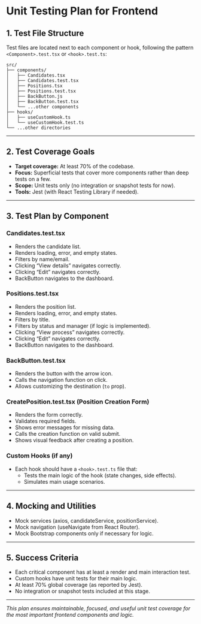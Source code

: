 # Unit Testing Plan for Frontend

## 1. Test File Structure

Test files are located next to each component or hook, following the pattern `<Component>.test.tsx` or `<hook>.test.ts`:

```
src/
├── components/
│   ├── Candidates.tsx
│   ├── Candidates.test.tsx
│   ├── Positions.tsx
│   ├── Positions.test.tsx
│   ├── BackButton.js
│   ├── BackButton.test.tsx
│   └── ...other components
├── hooks/
│   ├── useCustomHook.ts
│   └── useCustomHook.test.ts
└── ...other directories
```

---

## 2. Test Coverage Goals

- **Target coverage:** At least 70% of the codebase.
- **Focus:** Superficial tests that cover more components rather than deep tests on a few.
- **Scope:** Unit tests only (no integration or snapshot tests for now).
- **Tools:** Jest (with React Testing Library if needed).

---

## 3. Test Plan by Component

### Candidates.test.tsx

- Renders the candidate list.
- Renders loading, error, and empty states.
- Filters by name/email.
- Clicking “View details” navigates correctly.
- Clicking “Edit” navigates correctly.
- BackButton navigates to the dashboard.

### Positions.test.tsx

- Renders the position list.
- Renders loading, error, and empty states.
- Filters by title.
- Filters by status and manager (if logic is implemented).
- Clicking “View process” navigates correctly.
- Clicking “Edit” navigates correctly.
- BackButton navigates to the dashboard.

### BackButton.test.tsx

- Renders the button with the arrow icon.
- Calls the navigation function on click.
- Allows customizing the destination (`to` prop).

### CreatePosition.test.tsx (Position Creation Form)

- Renders the form correctly.
- Validates required fields.
- Shows error messages for missing data.
- Calls the creation function on valid submit.
- Shows visual feedback after creating a position.

### Custom Hooks (if any)

- Each hook should have a `<hook>.test.ts` file that:
  - Tests the main logic of the hook (state changes, side effects).
  - Simulates main usage scenarios.

---

## 4. Mocking and Utilities

- Mock services (axios, candidateService, positionService).
- Mock navigation (useNavigate from React Router).
- Mock Bootstrap components only if necessary for logic.

---

## 5. Success Criteria

- Each critical component has at least a render and main interaction test.
- Custom hooks have unit tests for their main logic.
- At least 70% global coverage (as reported by Jest).
- No integration or snapshot tests included at this stage.

---

*This plan ensures maintainable, focused, and useful unit test coverage for the most important frontend components and logic.* 